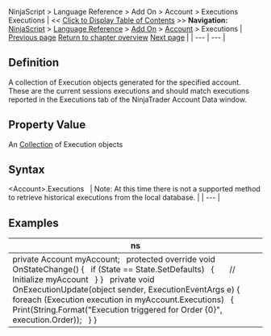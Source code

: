 ﻿
NinjaScript \> Language Reference \> Add On \> Account \> Executions
Executions
| \<\< [Click to Display Table of Contents](executions.md) \>\> **Navigation:**     [NinjaScript](ninjascript.md) \> [Language Reference](language_reference_wip.md) \> [Add On](add_on.md) \> [Account](account_class.md) \> Executions | [Previous page](denomination.md) [Return to chapter overview](account_class.md) [Next page](executionupdate.md) |
| --- | --- |
## Definition
A collection of Execution objects generated for the specified account. These are the current sessions executions and should match executions reported in the Executions tab of the NinjaTrader Account Data window. 
 
## Property Value
An [Collection](https://msdn.microsoft.com/en-us/library/ms132397(v=vs.110).aspx) of Execution objects
 
## Syntax
\<Account\>.Executions
 
| Note: At this time there is not a supported method to retrieve historical executions from the local database. |
| --- |
## 
## Examples
| ns |
| --- |
| private Account myAccount;   protected override void OnStateChange() {    if (State \=\= State.SetDefaults)    {        // Initialize myAccount    } }   private void OnExecutionUpdate(object sender, ExecutionEventArgs e) {    foreach (Execution execution in myAccount.Executions)    {        Print(String.Format("Execution triggered for Order {0}", execution.Order));    } } |

